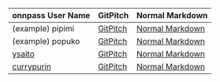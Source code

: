 onnpass User Name | GitPitch | Normal Markdown
---|---|---
(example) pipimi|[GitPitch](https://gitpitch.com/deta-refinement/julia-party-0x01/master?p=achievements/pipimi)|[Normal Markdown](pipimi/PITCHME.md)
(example) popuko|[GitPitch](https://gitpitch.com/deta-refinement/julia-party-0x01/master?p=achievements/popuko)|[Normal Markdown](popuko/PITCHME.md)
[ysaito](https://connpass.com/user/ysaito/)|[GitPitch](https://gitpitch.com/data-refinement/julia-party-0x01/master?p=achievements/ysaito)|[Normal Markdown](ysaito/PITCHME.md)
[currypurin](https://connmass.com/user/currypurin)|[GitPitch](https://gitpitch.com/data-refinement/julia-party-0x01/master?p=achienements/currypurin)|[Normal Markdown](currypurin/PITCHME.md)
